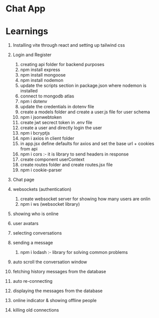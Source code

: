 # Chat App

# Learnings

1. Installing vite through react and setting up tailwind css

2. Login and Register

   1. creating api folder for backend purposes
   2. npm install express
   3. npm install mongoose
   4. npm install nodemon
   5. update the scripts section in package.json where nodemon is installed
   6. connect to mongodb atlas
   7. npm i dotenv
   8. update the credentials in dotenv file
   9. create a models folder and create a user.js file for user schema
   10. npm i jsonwebtoken
   11. create jwt secrect token in .env file
   12. create a user and directly login the user
   13. npm i bcryptjs
   14. npm i axios in client folder
   15. in app.jsx define defaults for axios and set the base url + cookies from api
   16. npm i cors :- it is library to send headers in response
   17. create component userContext
   18. create routes folder and create routes.jsx file
   19. npm i cookie-parser

3. Chat page

4. websockets (authentication)

   1. create websocket server for showing how many users are onlin
   2. npm i ws (websocket library)

5. showing who is online

6. user avatars

7. selecting conversations

8. sending a message

   1. npm i lodash :- library for solving common problems

9. auto scroll the conversation window

10. fetching history messages from the database

11. auto re-connecting

12. displaying the messages from the database

13. online indicator & showing offline people

14. killing old connections
